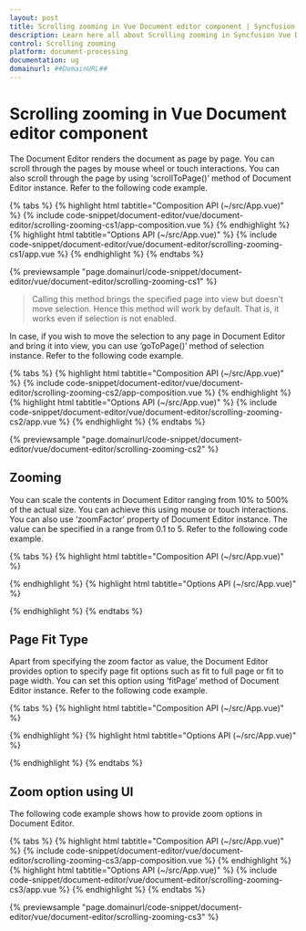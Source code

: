 ```yaml
---
layout: post
title: Scrolling zooming in Vue Document editor component | Syncfusion
description: Learn here all about Scrolling zooming in Syncfusion Vue Document editor component of Syncfusion Essential JS 2 and more.
control: Scrolling zooming 
platform: document-processing
documentation: ug
domainurl: ##DomainURL##
---
```


# Scrolling zooming in Vue Document editor component

The Document Editor renders the document as page by page. You can scroll through the pages by mouse wheel or touch interactions. You can also scroll through the page by using ‘scrollToPage()’ method of Document Editor instance. Refer to the following code example.

{% tabs %}
{% highlight html tabtitle="Composition API (~/src/App.vue)" %}
{% include code-snippet/document-editor/vue/document-editor/scrolling-zooming-cs1/app-composition.vue %}
{% endhighlight %}
{% highlight html tabtitle="Options API (~/src/App.vue)" %}
{% include code-snippet/document-editor/vue/document-editor/scrolling-zooming-cs1/app.vue %}
{% endhighlight %}
{% endtabs %}
        
{% previewsample "page.domainurl/code-snippet/document-editor/vue/document-editor/scrolling-zooming-cs1" %}

> Calling this method brings the specified page into view but doesn’t move selection. Hence this method will work by default. That is, it works even if selection is not enabled.

In case, if you wish to move the selection to any page in Document Editor and bring it into view, you can use ‘goToPage()’ method of selection instance. Refer to the following code example.

{% tabs %}
{% highlight html tabtitle="Composition API (~/src/App.vue)" %}
{% include code-snippet/document-editor/vue/document-editor/scrolling-zooming-cs2/app-composition.vue %}
{% endhighlight %}
{% highlight html tabtitle="Options API (~/src/App.vue)" %}
{% include code-snippet/document-editor/vue/document-editor/scrolling-zooming-cs2/app.vue %}
{% endhighlight %}
{% endtabs %}
        
{% previewsample "page.domainurl/code-snippet/document-editor/vue/document-editor/scrolling-zooming-cs2" %}

## Zooming

You can scale the contents in Document Editor ranging from 10% to 500% of the actual size. You can achieve this using mouse or touch interactions. You can also use ‘zoomFactor’ property of Document Editor instance. The value can be specified in a range from 0.1 to 5. Refer to the following code example.

{% tabs %}
{% highlight html tabtitle="Composition API (~/src/App.vue)" %}

<template>
  <div id="app">
    <ejs-documenteditor ref="documenteditor" style="width: 100%;height: 100%;"></ejs-documenteditor>
  </div>
</template>
<script setup>
import { DocumentEditorComponent as EjsDocumenteditor } from '@syncfusion/ej2-vue-documenteditor';
import { onMounted, ref } from 'vue';

const documenteditor = ref(null);
onMounted(function () {
  //Set zoom factor.
  documenteditor.value.zoomFactor = 3;
})
</script>
<style>
@import "../node_modules/@syncfusion/ej2-vue-documenteditor/styles/material.css";
</style>

{% endhighlight %}
{% highlight html tabtitle="Options API (~/src/App.vue)" %}

<template>
  <div id="app">
    <ejs-documenteditor ref="documenteditor" style="width: 100%;height: 100%;"></ejs-documenteditor>
  </div>
</template>
<script>
import { DocumentEditorComponent } from '@syncfusion/ej2-vue-documenteditor';

export default {
  components: {
    'ejs-documenteditor': DocumentEditorComponent
  },
  data: function () {
    return {
    };
  },
  mounted: function () {
    //Set zoom factor.
    this.$refs.documenteditor.zoomFactor = 3;
  }
}
</script>
<style>
@import "../node_modules/@syncfusion/ej2-vue-documenteditor/styles/material.css";
</style>

{% endhighlight %}
{% endtabs %}

## Page Fit Type

Apart from specifying the zoom factor as value, the Document Editor provides option to specify page fit options such as fit to full page or fit to page width. You can set this option using ‘fitPage’ method of Document Editor instance. Refer to the following code example.

{% tabs %}
{% highlight html tabtitle="Composition API (~/src/App.vue)" %}

<template>
  <div id="app">
    <ejs-documenteditor ref="documenteditor" height="370px" style="width: 100%;"></ejs-documenteditor>
  </div>
</template>
<script setup>
import { DocumentEditorComponent as EjsDocumenteditor } from '@syncfusion/ej2-vue-documenteditor';
import { onMounted, ref } from 'vue';

const documenteditor = ref(null);
onMounted(function () {
  //Set zoom factor to fit page width.
  documenteditor.value.fitPage('FitPageWidth');
})

</script>
<style>
@import "../node_modules/@syncfusion/ej2-vue-documenteditor/styles/material.css";
</style>

{% endhighlight %}
{% highlight html tabtitle="Options API (~/src/App.vue)" %}

<template>
  <div id="app">
    <ejs-documenteditor ref="documenteditor" height="370px" style="width: 100%;"></ejs-documenteditor>
  </div>
</template>
<script>
import { DocumentEditorComponent } from '@syncfusion/ej2-vue-documenteditor';

export default {
  components: {
    'ejs-documenteditor': DocumentEditorComponent
  },
  data: function () {
    return {
    };
  },
  mounted: function () {
    //Set zoom factor to fit page width.
    this.$refs.documenteditor.fitPage('FitPageWidth');
  }
}
</script>
<style>
@import "../node_modules/@syncfusion/ej2-vue-documenteditor/styles/material.css";
</style>

{% endhighlight %}
{% endtabs %}

## Zoom option using UI

The following code example shows how to provide zoom options in Document Editor.

{% tabs %}
{% highlight html tabtitle="Composition API (~/src/App.vue)" %}
{% include code-snippet/document-editor/vue/document-editor/scrolling-zooming-cs3/app-composition.vue %}
{% endhighlight %}
{% highlight html tabtitle="Options API (~/src/App.vue)" %}
{% include code-snippet/document-editor/vue/document-editor/scrolling-zooming-cs3/app.vue %}
{% endhighlight %}
{% endtabs %}
        
{% previewsample "page.domainurl/code-snippet/document-editor/vue/document-editor/scrolling-zooming-cs3" %}